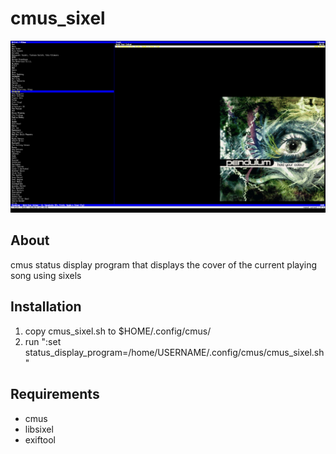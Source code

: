 cmus_sixel
==========

<picture>
  <img src=".github/images/demo.png?cache=none" alt= cmus_sixel>
</picture>

## About
cmus status display program that displays the cover of the current playing song using sixels

## Installation
1. copy cmus_sixel.sh to $HOME/.config/cmus/
2. run ":set status_display_program=/home/USERNAME/.config/cmus/cmus_sixel.sh"

## Requirements
- cmus
- libsixel
- exiftool